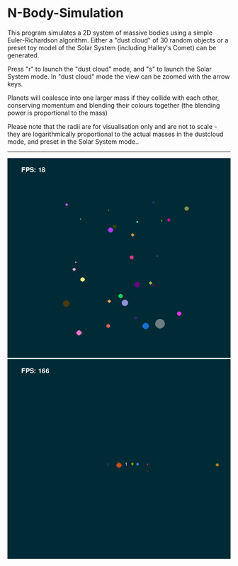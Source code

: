 # N-Body-Simulation
This program simulates a 2D system of massive bodies using a simple Euler-Richardson algorithm.
Either a "dust cloud" of 30 random objects or a preset toy model of the Solar System (including Halley's Comet) can be generated.

Press "r" to launch the "dust cloud" mode, and "s" to launch the Solar System mode. In "dust cloud" mode the view can be zoomed with the arrow keys.

Planets will coalesce into one larger mass if they collide with each other, conserving momentum and blending their colours together (the blending power is proportional to the mass)

Please note that the radii are for visualisation only and are not to scale - they are logarithmically proportional to the actual masses in the dustcloud mode, and preset in the Solar System mode..

---------
![Sample Output](newdustcloud.gif)
![Sample Output](solarsystem.gif)
